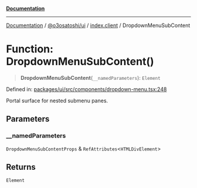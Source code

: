 [**Documentation**](../../../../README.md)

***

[Documentation](../../../../README.md) / [@o3osatoshi/ui](../../README.md) / [index.client](../README.md) / DropdownMenuSubContent

# Function: DropdownMenuSubContent()

> **DropdownMenuSubContent**(`__namedParameters`): `Element`

Defined in: [packages/ui/src/components/dropdown-menu.tsx:248](https://github.com/o3osatoshi/experiment/blob/54ab00df974a3e9f8283fbcd8c611ed1e0274132/packages/ui/src/components/dropdown-menu.tsx#L248)

Portal surface for nested submenu panes.

## Parameters

### \_\_namedParameters

`DropdownMenuSubContentProps` & `RefAttributes`\<`HTMLDivElement`\>

## Returns

`Element`
